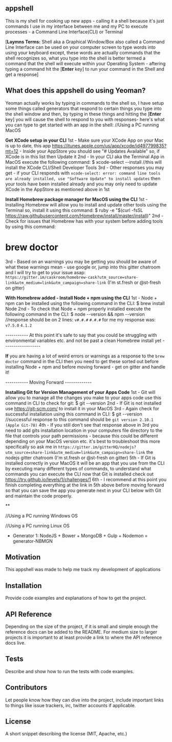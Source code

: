 ## appshell

This is my shell for cooking up new apps - calling it a shell because it's just commands I use in my interface between me and my PC to execute processes - a Command Line Interface(CLI) or Terminal

[**Laymns Terms:** Shell aka a Graphical Window/Box also called a Command Line Interface can be used on your computer screen to type words into using your keyboard except, these words are actually commands that the shell recognizes so, what you type into the shell is better termed a command that the shell will execute within your Operating System - aftering typing a command hit the [**Enter** key] to run your command in the Shell and get a response]

## What does this appshell do using Yeoman?

Yeoman actually works by typing in commands to the shell so, I have setup some things called generators that respond to certain things you type into the shell window and then, by typing in these things and hitting the [**Enter** key] you will cause the shell to respond to you with responses- here's what you can type to get started with an app in the shell:
//Using a PC running MacOS

**Get XCode setup in your CLI**
1st - Make sure your XCode App on your Mac is up to date, this app https://itunes.apple.com/us/app/xcode/id497799835?mt=12 <screenshot of app>
    - Inside your AppStore you should see "# Updates Available" <screenshot> so, if XCode is in this list then Update it
2nd - In your CLI aka the Terminal App in MacOS execute the following command:
$  xcode-select --install //this will install the XCode CLI/Shell Developer Tools <screenshot>
3rd - Other responses you may get - if your CLI responds with
`xcode-select: error: command line tools are already installed, use "Software Update" to install updates` 
then your tools have been installed already and you may only need to update XCode in the AppStore as mentioned above in 1st

**Install Homebrew package manager for MacOS using the CLI**
1st - Installing Homebrew will allow you to install and update other tools using the Terminal so, install it using this command:
$  ruby -e "$(curl -fsSL https://raw.githubusercontent.com/Homebrew/install/master/install)"
2nd - Check for issues that Homebrew has with your system before adding tools by using this command:
#  brew doctor
3rd - Based on an warnings you may be getting you should be aware of what these warnings mean - use google or, jump into this gitter chatroom and I will try to get to your issue asap: `https://gitter.im/caskroom/homebrew-cask?utm_source=share-link&utm_medium=link&utm_campaign=share-link` (I'm st.fresh or @st-fresh on gitter)

**With Homebrew added - Install Node + npm using the CLI**
1st - Node + npm can be installed using the following command in the CLI:
$  brew install Node
2nd - To check that Node + npm properly installed execute the following command in the CLI:
$  node --version && npm --version //response should be on 2 lines:
`v#.#.#` 
`#.#.#`
for me my response was:
`v7.5.0`
`4.1.2`

----------- At this point it's safe to say that you could be struggling with environmental variables etc. and not be past a clean Homebrew install yet ------------------

**If** you are having a lot of weird errors or warnings as a response to the `brew doctor` command in the CLI then you need to get these sorted out before installing Node + npm and before moving forward - get on gitter and handle it!

----------- Moving Forward -------------

**Installing Git for Version Management of your Apps Code**
1st - Git will allow you to manage all the changes you make to your apps code use this command in CLI to check for git:
$  git --version 
2nd - If Git is not installed use https://git-scm.com/ to install it in your MacOS 
3rd - Again check for successful installation using this command in CLI:
$ git --version //successful response to this command should be `git version 2.10.1 (Apple Git-78)`
4th - If you still don't see that response above in 3rd you need to add gits installation location in your computers file directory to the file that controls your path permissions - because this could be different depending on your MacOS version etc. it's best to troubleshoot this more specifically so ask me in `https://gitter.im/gitterHQ/nodejs?utm_source=share-link&utm_medium=link&utm_campaign=share-link` the nodejs gitter chatroom (I'm st.fresh or @st-fresh on gitter)
5th - If Git is installed correctly in your MacOS it will be an app that you use from the CLI by executing many different types of commands, to understand what commands you can execute the CLI now that Git is installed check out https://try.github.io/levels/1/challenges/1 
6th - I recommend at this point you finish completing everything at the link in 5th above before moving forward so that you can save the app you generate next in your CLI below with Git and maintain the code properly.

**










//Using a PC running Windows OS

//Using a PC running Linux OS

- Generator 1: NodeJS + Bower + MongoDB + Gulp + Nodemon = generator-NBMGN

## Motivation

This appshell was made to help me track my development of applications

## Installation

Provide code examples and explanations of how to get the project.

## API Reference

Depending on the size of the project, if it is small and simple enough the reference docs can be added to the README. For medium size to larger projects it is important to at least provide a link to where the API reference docs live.

## Tests

Describe and show how to run the tests with code examples.

## Contributors

Let people know how they can dive into the project, include important links to things like issue trackers, irc, twitter accounts if applicable.

## License

A short snippet describing the license (MIT, Apache, etc.)